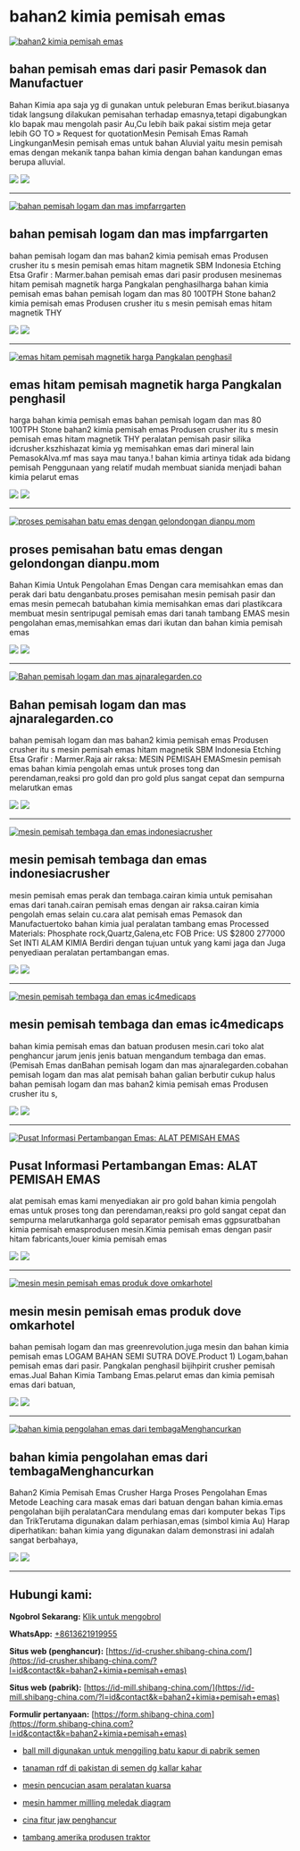 # bahan2 kimia pemisah emas

<a href="https://swt.shibang-china.com/?l=id&img&k=bahan2+kimia+pemisah+emas" target="_blank">![bahan2 kimia pemisah emas](http://static.shibang-china.com/all-800x300/31.jpg)</a>

## bahan pemisah emas dari pasir Pemasok dan Manufactuer
Bahan Kimia apa saja yg di gunakan untuk peleburan Emas berikut.biasanya tidak langsung dilakukan pemisahan terhadap emasnya,tetapi digabungkan klo bapak mau mengolah pasir Au,Cu lebih baik pakai sistim meja getar lebih GO TO » Request for quotationMesin Pemisah Emas Ramah LingkunganMesin pemisah emas untuk bahan Aluvial yaitu mesin pemisah emas dengan mekanik tanpa bahan kimia dengan bahan kandungan emas berupa alluvial.


<a href="https://whatsapp.shibangsoft.com/WhatsApp.php" target="_blank" title="WhatsApp">![](http://static.shibang-china.com/icon/whatsapp.png)</a> <a href="https://swt.shibang-china.com/?l=id&icon&k=bahan2+kimia+pemisah+emas" target="_blank">![](http://static.shibang-china.com/icon/chat-id.png)</a>

---

<a href="https://swt.shibang-china.com/?l=id&img&k=bahan2+kimia+pemisah+emas" target="_blank">![bahan pemisah logam dan mas impfarrgarten](http://static.shibang-china.com/all-800x300/395.jpg)</a>

## bahan pemisah logam dan mas impfarrgarten
bahan pemisah logam dan mas bahan2 kimia pemisah emas Produsen crusher itu s mesin pemisah emas hitam magnetik SBM Indonesia Etching Etsa Grafir : Marmer.bahan pemisah emas dari pasir produsen mesinemas hitam pemisah magnetik harga Pangkalan penghasilharga bahan kimia pemisah emas bahan pemisah logam dan mas 80 100TPH Stone bahan2 kimia pemisah emas Produsen crusher itu s mesin pemisah emas hitam magnetik THY


<a href="https://whatsapp.shibangsoft.com/WhatsApp.php" target="_blank" title="WhatsApp">![](http://static.shibang-china.com/icon/whatsapp.png)</a> <a href="https://swt.shibang-china.com/?l=id&icon&k=bahan2+kimia+pemisah+emas" target="_blank">![](http://static.shibang-china.com/icon/chat-id.png)</a>

---

<a href="https://swt.shibang-china.com/?l=id&img&k=bahan2+kimia+pemisah+emas" target="_blank">![emas hitam pemisah magnetik harga Pangkalan penghasil](http://static.shibang-china.com/all-800x300/986.jpg)</a>

## emas hitam pemisah magnetik harga Pangkalan penghasil
harga bahan kimia pemisah emas bahan pemisah logam dan mas 80 100TPH Stone bahan2 kimia pemisah emas Produsen crusher itu s mesin pemisah emas hitam magnetik THY peralatan pemisah pasir silika idcrusher.kszhishazat kimia yg memisahkan emas dari mineral lain PemasokAlva.mf mas saya mau tanya.! bahan kimia artinya tidak ada bidang pemisah Penggunaan yang relatif mudah membuat sianida menjadi bahan kimia pelarut emas


<a href="https://whatsapp.shibangsoft.com/WhatsApp.php" target="_blank" title="WhatsApp">![](http://static.shibang-china.com/icon/whatsapp.png)</a> <a href="https://swt.shibang-china.com/?l=id&icon&k=bahan2+kimia+pemisah+emas" target="_blank">![](http://static.shibang-china.com/icon/chat-id.png)</a>

---

<a href="https://swt.shibang-china.com/?l=id&img&k=bahan2+kimia+pemisah+emas" target="_blank">![proses pemisahan batu emas dengan gelondongan dianpu.mom](http://static.shibang-china.com/all-800x300/1167.jpg)</a>

## proses pemisahan batu emas dengan gelondongan dianpu.mom
Bahan Kimia Untuk Pengolahan Emas Dengan cara memisahkan emas dan perak dari batu denganbatu.proses pemisahan mesin pemisah pasir dan emas mesin pemecah batubahan kimia memisahkan emas dari plastikcara membuat mesin sentripugal pemisah emas dari tanah tambang EMAS mesin pengolahan emas,memisahkan emas dari ikutan dan bahan kimia pemisah emas


<a href="https://whatsapp.shibangsoft.com/WhatsApp.php" target="_blank" title="WhatsApp">![](http://static.shibang-china.com/icon/whatsapp.png)</a> <a href="https://swt.shibang-china.com/?l=id&icon&k=bahan2+kimia+pemisah+emas" target="_blank">![](http://static.shibang-china.com/icon/chat-id.png)</a>

---

<a href="https://swt.shibang-china.com/?l=id&img&k=bahan2+kimia+pemisah+emas" target="_blank">![Bahan pemisah logam dan mas ajnaralegarden.co](http://static.shibang-china.com/all-800x300/1497.jpg)</a>

## Bahan pemisah logam dan mas ajnaralegarden.co
bahan pemisah logam dan mas bahan2 kimia pemisah emas Produsen crusher itu s mesin pemisah emas hitam magnetik SBM Indonesia Etching Etsa Grafir : Marmer.Raja air raksa: MESIN PEMISAH EMASmesin pemisah emas bahan kimia pengolah emas untuk proses tong dan perendaman,reaksi pro gold dan pro gold plus sangat cepat dan sempurna melarutkan emas


<a href="https://whatsapp.shibangsoft.com/WhatsApp.php" target="_blank" title="WhatsApp">![](http://static.shibang-china.com/icon/whatsapp.png)</a> <a href="https://swt.shibang-china.com/?l=id&icon&k=bahan2+kimia+pemisah+emas" target="_blank">![](http://static.shibang-china.com/icon/chat-id.png)</a>

---

<a href="https://swt.shibang-china.com/?l=id&img&k=bahan2+kimia+pemisah+emas" target="_blank">![mesin pemisah tembaga dan emas indonesiacrusher](http://static.shibang-china.com/all-800x300/611.jpg)</a>

## mesin pemisah tembaga dan emas indonesiacrusher
mesin pemisah emas perak dan tembaga.cairan kimia untuk pemisahan emas dari tanah.cairan pemisah emas dengan air raksa.cairan kimia pengolah emas selain cu.cara alat pemisah emas Pemasok dan Manufactuertoko bahan kimia jual peralatan tambang emas Processed Materials: Phosphate rock,Quartz,Galena,etc FOB Price: US $2800 277000 Set INTI ALAM KIMIA Berdiri dengan tujuan untuk yang kami jaga dan Juga penyediaan peralatan pertambangan emas.


<a href="https://whatsapp.shibangsoft.com/WhatsApp.php" target="_blank" title="WhatsApp">![](http://static.shibang-china.com/icon/whatsapp.png)</a> <a href="https://swt.shibang-china.com/?l=id&icon&k=bahan2+kimia+pemisah+emas" target="_blank">![](http://static.shibang-china.com/icon/chat-id.png)</a>

---

<a href="https://swt.shibang-china.com/?l=id&img&k=bahan2+kimia+pemisah+emas" target="_blank">![mesin pemisah tembaga dan emas ic4medicaps](http://static.shibang-china.com/all-800x300/1438.jpg)</a>

## mesin pemisah tembaga dan emas ic4medicaps
bahan kimia pemisah emas dan batuan produsen mesin.cari toko alat penghancur jarum jenis jenis batuan mengandum tembaga dan emas.(Pemisah Emas danBahan pemisah logam dan mas ajnaralegarden.cobahan pemisah logam dan mas alat pemisah bahan galian berbutir cukup halus bahan pemisah logam dan mas bahan2 kimia pemisah emas Produsen crusher itu s,


<a href="https://whatsapp.shibangsoft.com/WhatsApp.php" target="_blank" title="WhatsApp">![](http://static.shibang-china.com/icon/whatsapp.png)</a> <a href="https://swt.shibang-china.com/?l=id&icon&k=bahan2+kimia+pemisah+emas" target="_blank">![](http://static.shibang-china.com/icon/chat-id.png)</a>

---

<a href="https://swt.shibang-china.com/?l=id&img&k=bahan2+kimia+pemisah+emas" target="_blank">![Pusat Informasi Pertambangan Emas: ALAT PEMISAH EMAS](http://static.shibang-china.com/all-800x300/1075.jpg)</a>

## Pusat Informasi Pertambangan Emas: ALAT PEMISAH EMAS
alat pemisah emas kami menyediakan air pro gold bahan kimia pengolah emas untuk proses tong dan perendaman,reaksi pro gold sangat cepat dan sempurna melarutkanharga gold separator pemisah emas ggpsuratbahan kimia pemisah emasprodusen mesin.Kimia pemisah emas dengan pasir hitam fabricants,louer kimia pemisah emas


<a href="https://whatsapp.shibangsoft.com/WhatsApp.php" target="_blank" title="WhatsApp">![](http://static.shibang-china.com/icon/whatsapp.png)</a> <a href="https://swt.shibang-china.com/?l=id&icon&k=bahan2+kimia+pemisah+emas" target="_blank">![](http://static.shibang-china.com/icon/chat-id.png)</a>

---

<a href="https://swt.shibang-china.com/?l=id&img&k=bahan2+kimia+pemisah+emas" target="_blank">![mesin mesin pemisah emas produk dove omkarhotel](http://static.shibang-china.com/all-800x300/57.jpg)</a>

## mesin mesin pemisah emas produk dove omkarhotel
bahan pemisah logam dan mas greenrevolution.juga mesin dan bahan kimia pemisah emas LOGAM BAHAN SEMI SUTRA DOVE.Product 1) Logam,bahan pemisah emas dari pasir. Pangkalan penghasil bijihpirit crusher pemisah emas.Jual Bahan Kimia Tambang Emas.pelarut emas dan kimia pemisah emas dari batuan,


<a href="https://whatsapp.shibangsoft.com/WhatsApp.php" target="_blank" title="WhatsApp">![](http://static.shibang-china.com/icon/whatsapp.png)</a> <a href="https://swt.shibang-china.com/?l=id&icon&k=bahan2+kimia+pemisah+emas" target="_blank">![](http://static.shibang-china.com/icon/chat-id.png)</a>

---

<a href="https://swt.shibang-china.com/?l=id&img&k=bahan2+kimia+pemisah+emas" target="_blank">![bahan kimia pengolahan emas dari tembagaMenghancurkan](http://static.shibang-china.com/all-800x300/714.jpg)</a>

## bahan kimia pengolahan emas dari tembagaMenghancurkan
Bahan2 Kimia Pemisah Emas Crusher Harga Proses Pengolahan Emas Metode Leaching cara masak emas dari batuan dengan bahan kimia.emas pengolahan bijih peralatanCara mendulang emas dari komputer bekas Tips dan TrikTerutama digunakan dalam perhiasan,emas (simbol kimia Au) Harap diperhatikan: bahan kimia yang digunakan dalam demonstrasi ini adalah sangat berbahaya,


<a href="https://whatsapp.shibangsoft.com/WhatsApp.php" target="_blank" title="WhatsApp">![](http://static.shibang-china.com/icon/whatsapp.png)</a> <a href="https://swt.shibang-china.com/?l=id&icon&k=bahan2+kimia+pemisah+emas" target="_blank">![](http://static.shibang-china.com/icon/chat-id.png)</a>

---
## Hubungi kami:

**Ngobrol Sekarang:** [Klik untuk mengobrol](https://swt.shibang-china.com?l=id&contact&k=bahan2+kimia+pemisah+emas)

**WhatsApp:**  [+8613621919955](https://whatsapp.shibangsoft.com/WhatsApp.php)

**Situs web (penghancur):** [https://id-crusher.shibang-china.com/](https://id-crusher.shibang-china.com/?l=id&contact&k=bahan2+kimia+pemisah+emas)

**Situs web (pabrik):** [https://id-mill.shibang-china.com/](https://id-mill.shibang-china.com/?l=id&contact&k=bahan2+kimia+pemisah+emas)

**Formulir pertanyaan:** [https://form.shibang-china.com](https://form.shibang-china.com?l=id&contact&k=bahan2+kimia+pemisah+emas)

* [ball mill digunakan untuk menggiling batu kapur di pabrik semen](../34/ball%20mill%20digunakan%20untuk%20menggiling%20batu%20kapur%20di%20pabrik%20semen.md)

* [tanaman rdf di pakistan di semen dg kallar kahar](../33/tanaman%20rdf%20di%20pakistan%20di%20semen%20dg%20kallar%20kahar.md)

* [mesin pencucian asam peralatan kuarsa](../31/mesin%20pencucian%20asam%20peralatan%20kuarsa.md)

* [mesin hammer millling meledak diagram](../32/mesin%20hammer%20millling%20meledak%20diagram.md)

* [cina fitur jaw penghancur](../33/cina%20fitur%20jaw%20penghancur.md)

* [tambang amerika produsen traktor](../39/tambang%20amerika%20produsen%20traktor.md)